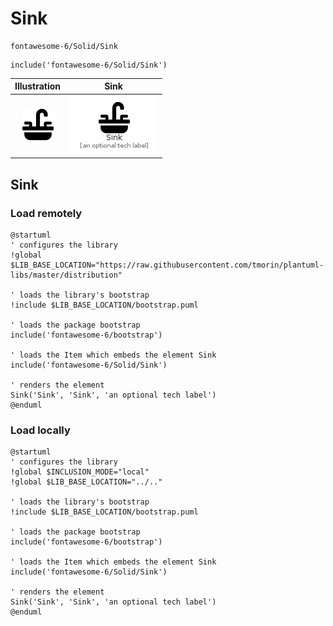 # Sink


```text
fontawesome-6/Solid/Sink
```

```text
include('fontawesome-6/Solid/Sink')
```



| Illustration | Sink |
| :---: | :---: |
| ![illustration for Illustration](../../fontawesome-6/Solid/Sink.png) | ![illustration for Sink](../../fontawesome-6/Solid/Sink.Local.png) |




## Sink

### Load remotely
```plantuml
@startuml
' configures the library
!global $LIB_BASE_LOCATION="https://raw.githubusercontent.com/tmorin/plantuml-libs/master/distribution"

' loads the library's bootstrap
!include $LIB_BASE_LOCATION/bootstrap.puml

' loads the package bootstrap
include('fontawesome-6/bootstrap')

' loads the Item which embeds the element Sink
include('fontawesome-6/Solid/Sink')

' renders the element
Sink('Sink', 'Sink', 'an optional tech label')
@enduml
```

### Load locally
```plantuml
@startuml
' configures the library
!global $INCLUSION_MODE="local"
!global $LIB_BASE_LOCATION="../.."

' loads the library's bootstrap
!include $LIB_BASE_LOCATION/bootstrap.puml

' loads the package bootstrap
include('fontawesome-6/bootstrap')

' loads the Item which embeds the element Sink
include('fontawesome-6/Solid/Sink')

' renders the element
Sink('Sink', 'Sink', 'an optional tech label')
@enduml
```

